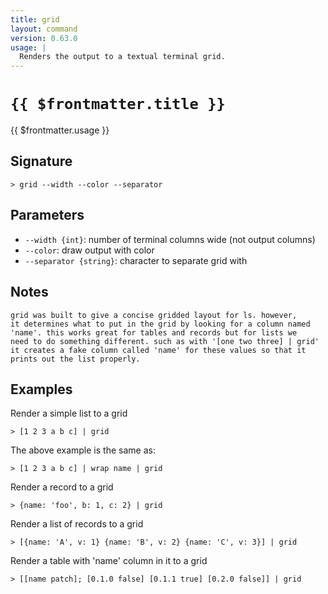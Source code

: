 ```yaml
---
title: grid
layout: command
version: 0.63.0
usage: |
  Renders the output to a textual terminal grid.
---
```


# `{{ $frontmatter.title }}`

<div style='white-space: pre-wrap;'>{{ $frontmatter.usage }}</div>

## Signature

```> grid --width --color --separator```

## Parameters

 -  `--width {int}`: number of terminal columns wide (not output columns)
 -  `--color`: draw output with color
 -  `--separator {string}`: character to separate grid with

## Notes
```text
grid was built to give a concise gridded layout for ls. however,
it determines what to put in the grid by looking for a column named
'name'. this works great for tables and records but for lists we
need to do something different. such as with '[one two three] | grid'
it creates a fake column called 'name' for these values so that it
prints out the list properly.
```
## Examples

Render a simple list to a grid
```shell
> [1 2 3 a b c] | grid
```

The above example is the same as:
```shell
> [1 2 3 a b c] | wrap name | grid
```

Render a record to a grid
```shell
> {name: 'foo', b: 1, c: 2} | grid
```

Render a list of records to a grid
```shell
> [{name: 'A', v: 1} {name: 'B', v: 2} {name: 'C', v: 3}] | grid
```

Render a table with 'name' column in it to a grid
```shell
> [[name patch]; [0.1.0 false] [0.1.1 true] [0.2.0 false]] | grid
```
